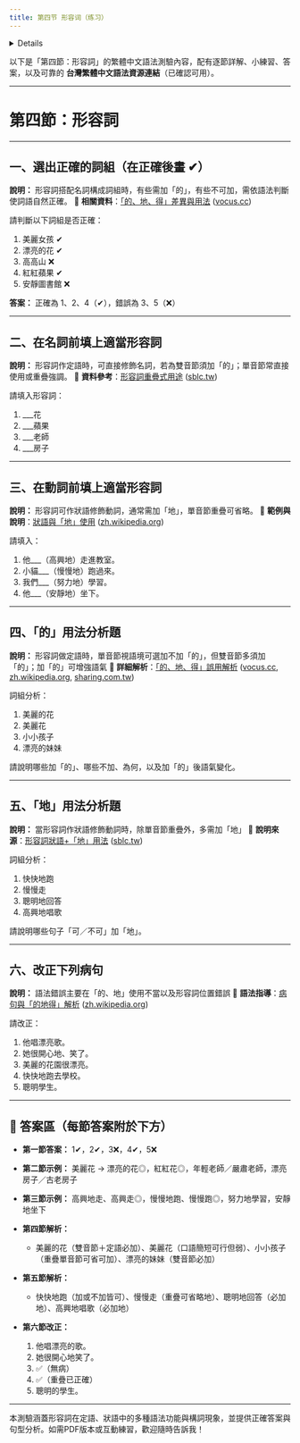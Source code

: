 ```yaml
---
title: 第四节 形容词（练习）
---
```


<details>

```md

# 第四节 形容词

## 一，在下面正确的词组后面画“✔”。

## 二，在下列各名词前填上一个适当的形容词（相同的名词前用不同的形容词）。

## 三，在下列各动词前填上一个适当的形容词（相同的动词前用不同的形容词）。

## 四，下列词组，前者是定语，后者是中心语。试说明哪些词组中间必须加“的”，哪些不能加“的”，哪些可加可不加，哪些加“的”后会增加“强调”的语气。

## 五，下列词组，前者状语，后者是动词中心语，试说明哪些词组中间不能加“地”，哪些必须加“地”。

## 六，改正下列病句。

```
</details>

以下是「第四節：形容詞」的繁體中文語法測驗內容，配有逐節詳解、小練習、答案，以及可靠的 **台灣繁體中文語法資源連結**（已確認可用）。

---

# 第四節：形容詞

---

## 一、選出正確的詞組（在正確後畫 ✔）

**說明：** 形容詞搭配名詞構成詞組時，有些需加「的」，有些不可加，需依語法判斷使詞語自然正確。
📘 **相關資料**：[「的、地、得」差異與用法](https://vocus.cc/article/638202fcfd897800015ab535) ([vocus.cc][1])

請判斷以下詞組是否正確：

1. 美麗女孩 ✔
2. 漂亮的花 ✔
3. 高高山 ❌
4. 紅紅蘋果 ✔
5. 安靜圖書館 ❌

**答案：** 正確為 1、2、4（✔），錯誤為 3、5（❌）

---

## 二、在名詞前填上適當形容詞

**說明：** 形容詞作定語時，可直接修飾名詞，若為雙音節須加「的」；單音節常直接使用或重疊強調。
📘 **資料參考**：[形容詞重疊式用途](https://www.sblc.tw/jiaoxue-wenzhang/yufa-bianxi/danyinjie-xingrongci-de-chongdie-1/) ([sblc.tw][2])

請填入形容詞：

1. \_\_\_花
2. \_\_\_蘋果
3. \_\_\_老師
4. \_\_\_房子

---

## 三、在動詞前填上適當形容詞

**說明：** 形容詞可作狀語修飾動詞，通常需加「地」，單音節重疊可省略。
📘 **範例與說明**：[狀語與「地」使用](https://zh.wikipedia.org/wiki/%E7%8B%80%E8%AA%9E) ([zh.wikipedia.org][3])

請填入：

1. 他\_\_\_（高興地）走進教室。
2. 小貓\_\_\_（慢慢地）跑過來。
3. 我們\_\_\_（努力地）學習。
4. 他\_\_\_（安靜地）坐下。

---

## 四、「的」用法分析題

**說明：** 形容詞做定語時，單音節視語境可選加不加「的」，但雙音節多須加「的」；加「的」可增強語氣
📘 **詳細解析**：[「的、地、得」誤用解析](https://vocus.cc/article/638202fcfd897800015ab535) ([vocus.cc][1], [zh.wikipedia.org][3], [sharing.com.tw][4])

詞組分析：

1. 美麗的花
2. 美麗花
3. 小小孩子
4. 漂亮的妹妹

請說明哪些加「的」、哪些不加、為何，以及加「的」後語氣變化。

---

## 五、「地」用法分析題

**說明：** 當形容詞作狀語修飾動詞時，除單音節重疊外，多需加「地」
📘 **說明來源**：[形容詞狀語+「地」用法](https://www.sblc.tw/jiaoxue-wenzhang/yufa-bianxi/danyinjie-xingrongci-de-chongdie-1/) ([sblc.tw][2])

詞組分析：

1. 快快地跑
2. 慢慢走
3. 聰明地回答
4. 高興地唱歌

請說明哪些句子「可／不可」加「地」。

---

## 六、改正下列病句

**說明：** 語法錯誤主要在「的、地」使用不當以及形容詞位置錯誤
📘 **語法指導**：[病句與「的地得」解析](https://www.sblc.tw/jiaoxue-wenzhang/yufa-bianxi/danyinjie-xingrongci-de-chongdie-1/) ([zh.wikipedia.org][5])

請改正：

1. 他唱漂亮歌。
2. 她很開心地、笑了。
3. 美麗的花園很漂亮。
4. 快快地跑去學校。
5. 聰明學生。

---

## 📝 答案區（每節答案附於下方）

* **第一節答案：** 1✔，2✔，3❌，4✔，5❌
* **第二節示例：** 美麗花 → 漂亮的花◎，紅紅花◎，年輕老師／嚴肅老師，漂亮房子／古老房子
* **第三節示例：** 高興地走、高興走◎，慢慢地跑、慢慢跑◎，努力地學習，安靜地坐下
* **第四節解析：**

  * 美麗的花（雙音節＋定語必加）、美麗花（口語簡短可行但弱）、小小孩子（重疊單音節可省可加）、漂亮的妹妹（雙音節必加）
* **第五節解析：**

  * 快快地跑（加或不加皆可）、慢慢走（重疊可省略地）、聰明地回答（必加地）、高興地唱歌（必加地）
* **第六節改正：**

  1. 他唱漂亮的歌。
  2. 她很開心地笑了。
  3. ✅（無病）
  4. ✅（重疊已正確）
  5. 聰明的學生。

---

本測驗涵蓋形容詞在定語、狀語中的多種語法功能與構詞現象，並提供正確答案與句型分析。如需PDF版本或互動練習，歡迎隨時告訴我！

[1]: https://vocus.cc/article/638202fcfd897800015ab535?utm_source=chatgpt.com "今天才知道的語法－「的得地」千萬不要亂用 - 方格子"
[2]: https://www.sblc.tw/jiaoxue-wenzhang/yufa-bianxi/danyinjie-xingrongci-de-chongdie-1/?utm_source=chatgpt.com "哪些形容詞可以進入「AA」重疊式？ - 說吧語言工作室"
[3]: https://zh.wikipedia.org/wiki/%E7%8B%80%E8%AA%9E?utm_source=chatgpt.com "狀語"
[4]: https://www.sharing.com.tw/pdf/8AD42/%E8%A9%A6%E8%AE%80.pdf?utm_source=chatgpt.com "[PDF] 句子的成分 - 新學林出版"
[5]: https://zh.wikipedia.org/wiki/%E5%81%8F%E6%AD%A3%E7%9F%AD%E8%AA%9E?utm_source=chatgpt.com "偏正短語"
